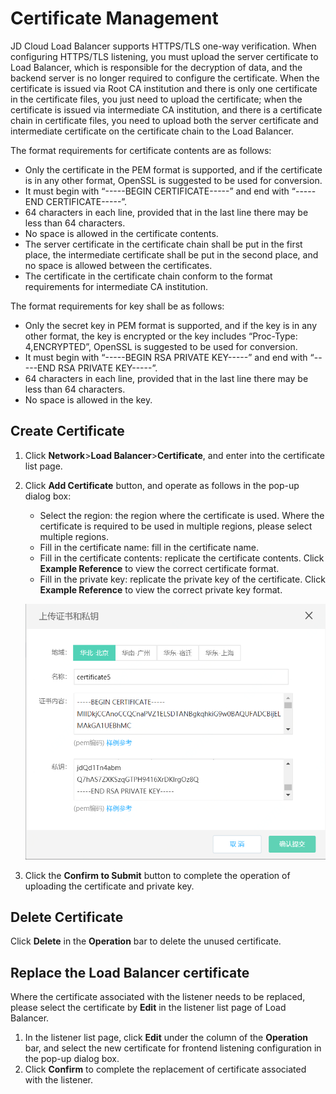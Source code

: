 # Certificate Management

JD Cloud Load Balancer supports HTTPS/TLS one-way verification. When configuring HTTPS/TLS listening, you must upload the server certificate to Load Balancer, which is responsible for the decryption of data, and the backend server is no longer required to configure the certificate.
When the certificate is issued via Root CA institution and there is only one certificate in the certificate files, you just need to upload the certificate; when the certificate is issued via intermediate CA institution, and there is a certificate chain in certificate files, you need to upload both the server certificate and intermediate certificate on the certificate chain to the Load Balancer.
 
The format requirements for certificate contents are as follows:

   - Only the certificate in the PEM format is supported, and if the certificate is in any other format, OpenSSL is suggested to be used for conversion.
   - It must begin with “-----BEGIN CERTIFICATE-----” and end with “-----END CERTIFICATE-----”.
   - 64 characters in each line, provided that in the last line there may be less than 64 characters.
   - No space is allowed in the certificate contents.
   - The server certificate in the certificate chain shall be put in the first place, the intermediate certificate shall be put in the second place, and no space is allowed between the certificates.
   - The certificate in the certificate chain conform to the format requirements for intermediate CA institution.

The format requirements for key shall be as follows:

   - Only the secret key in PEM format is supported, and if the key is in any other format, the key is encrypted or the key includes “Proc-Type: 4,ENCRYPTED”, OpenSSL is suggested to be used for conversion.
   - It must begin with “-----BEGIN RSA PRIVATE KEY-----” and end with “-----END RSA PRIVATE KEY-----”.
   - 64 characters in each line, provided that in the last line there may be less than 64 characters.
   - No space is allowed in the key.
## Create Certificate	
1. Click **Network**>**Load Balancer**>**Certificate**, and enter into the certificate list page.

2. Click **Add Certificate** button, and operate as follows in the pop-up dialog box:

   - Select the region: the region where the certificate is used. Where the certificate is required to be used in multiple regions, please select multiple regions.
   - Fill in the certificate name: fill in the certificate name.
   - Fill in the certificate contents: replicate the certificate contents. Click **Example Reference** to view the correct certificate format.
   - Fill in the private key: replicate the private key of the certificate. Click **Example Reference** to view the correct private key format.

    ![ALB list page](../../../../image/Networking/ALB/ALB-109.png)

3. Click the **Confirm to Submit** button to complete the operation of uploading the certificate and private key.
## Delete Certificate
 Click **Delete** in the **Operation** bar to delete the unused certificate. 
## Replace the Load Balancer certificate
Where the certificate associated with the listener needs to be replaced, please select the certificate by **Edit** in the listener list page of Load Balancer.
1. In the listener list page, click **Edit** under the column of the **Operation** bar, and select the new certificate for frontend listening configuration in the pop-up dialog box.
2. Click **Confirm** to complete the replacement of certificate associated with the listener.

